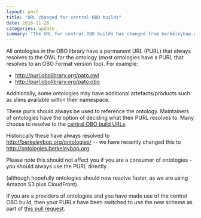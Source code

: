 ```yaml
---
layout: post
title: "URL changed for central OBO builds"
date: 2016-11-26
categories: update
summary: "The URL for central OBO builds has changed from berkeleybop.org/ontologies to ontologies.berkeleybop.org"
---
```


All ontologies in the OBO library have a permanent URL (PURL) that
always resolves to the OWL for the ontology (most ontologies have a
PURL that resolves to an OBO Format version too). For example:

- http://purl.obolibrary.org/pato.owl
- http://purl.obolibrary.org/pato.obo

Additionally, some ontologies may have additional artefacts/products
such as slims available within their namespace.

These purls should always be used to reference the
ontology. Maintainers of ontologies have the option of deciding what
their PURL resolves to. Many choose to resolve to the [central OBO
build
URLs](http://obofoundry.org/faq/what-is-the-build-field).

Historically these have always resolved to
http://berkeleybop.org/ontologies/ -- we have recently changed this to
http://ontologies.berkeleybop.org

Please note this should not affect you if you are a consumer of
ontologies - you should always use the PURL directly.

(although hopefully ontologies should now resolve faster, as we are
using Amazon S3 plus CloudFront).

If you are a providers of ontologies and you have made use of the
central OBO build, then your PURLs have been switched to use the new scheme as part of [this pull request](https://github.com/OBOFoundry/purl.obolibrary.org/pull/262).
